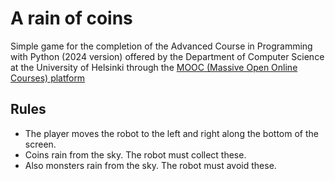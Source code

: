 # A rain of coins

Simple game for the completion of the Advanced Course in Programming with Python (2024 version) offered by the Department of Computer Science at the University of Helsinki through the [MOOC (Massive Open Online Courses) platform](https://programming-24.mooc.fi)

## Rules

- The player moves the robot to the left and right along the bottom of the screen.
- Coins rain from the sky. The robot must collect these.
- Also monsters rain from the sky. The robot must avoid these.
